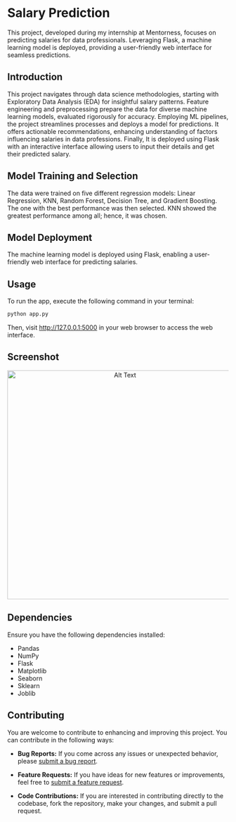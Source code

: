 # Salary Prediction

This project, developed during my internship at Mentorness, focuses on predicting salaries for data professionals. Leveraging Flask, a machine learning model is deployed, providing a user-friendly web interface for seamless predictions.


## Introduction

This project navigates through data science methodologies, starting with Exploratory Data Analysis (EDA) for insightful salary patterns. Feature engineering and preprocessing prepare the data for diverse machine learning models, evaluated rigorously for accuracy. Employing ML pipelines, the project streamlines processes and deploys a model for predictions. It offers actionable recommendations, enhancing understanding of factors influencing salaries in data professions. Finally, It is deployed using Flask with an interactive interface allowing users to input their details and get their predicted salary.


## Model Training and Selection

The data were trained on five different regression models: Linear Regression, KNN, Random Forest, Decision Tree, and Gradient Boosting. The one with the best performance was then selected. KNN showed the greatest performance among all; hence, it was chosen.


## Model Deployment

The machine learning model is deployed using Flask, enabling a user-friendly web interface for predicting salaries.


## Usage

To run the app, execute the following command in your terminal:

```bash
python app.py
```
Then, visit http://127.0.0.1:5000 in your web browser to access the web interface.


## Screenshot

<p align="center">
  <img src="https://github.com/lexxus16/salary_prediction/assets/69308391/788d77d9-2f05-42f3-884e-02ceea1f7ad4" alt="Alt Text" width="520"/>
</p>


## Dependencies

Ensure you have the following dependencies installed:

- Pandas
- NumPy
- Flask
- Matplotlib
- Seaborn
- Sklearn
- Joblib


## Contributing

You are welcome to contribute to enhancing and improving this project. You can contribute in the following ways:

- **Bug Reports:** If you come across any issues or unexpected behavior, please [submit a bug report](url/to/bug-report-page).

- **Feature Requests:** If you have ideas for new features or improvements, feel free to [submit a feature request](url/to/feature-request-page).

- **Code Contributions:** If you are interested in contributing directly to the codebase, fork the repository, make your changes, and submit a pull request.
